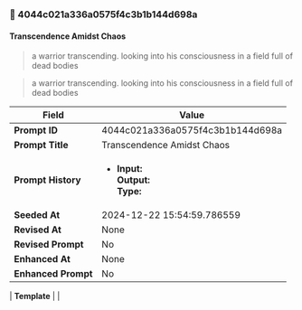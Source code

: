 

### 📜 4044c021a336a0575f4c3b1b144d698a

#### Transcendence Amidst Chaos

> a warrior transcending. looking into his consciousness in a field full of dead bodies

> a warrior transcending. looking into his consciousness in a field full of dead bodies

| Field          | Value                                                                                                                                                                      |
|----------------|----------------------------------------------------------------------------------------------------------------------------------------------------------------------------|
| **Prompt ID**  | 4044c021a336a0575f4c3b1b144d698a                                                                                                                                                            |
| **Prompt Title**  | Transcendence Amidst Chaos                                                                                                                                                            |
| **Prompt History** | <ul><li>**Input:**  <br> **Output:**  <br> **Type:** </li></ul> |
| **Seeded At** | 2024-12-22 15:54:59.786559                                                                                                                                                   |
| **Revised At** | None                                                                                                                                                   |
| **Revised Prompt** | No                                                                                                                                                                      |
| **Enhanced At** | None                                                                                                                                                  |
| **Enhanced Prompt** | No                                                                                                                                                                    |

| **Template**   |                                                                                                                                            |



